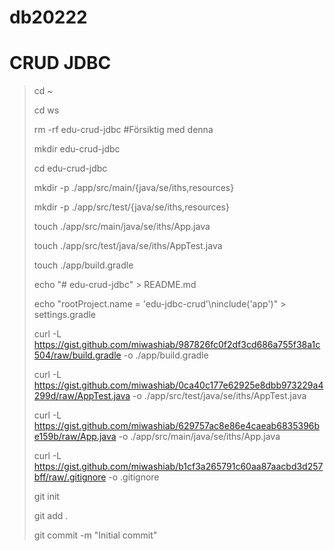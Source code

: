 # db20222
<h1><strong>CRUD JDBC</strong></h1>

>cd ~
>
>cd ws
>
>rm -rf edu-crud-jdbc #Försiktig med denna
>
>mkdir edu-crud-jdbc
>
>cd edu-crud-jdbc
>
>mkdir -p ./app/src/main/{java/se/iths,resources}
>
>mkdir -p ./app/src/test/{java/se/iths,resources}
>
>touch ./app/src/main/java/se/iths/App.java
>
>touch ./app/src/test/java/se/iths/AppTest.java
>
>touch ./app/build.gradle
>
>echo "# edu-crud-jdbc" > README.md
>
>echo "rootProject.name = 'edu-jdbc-crud'\ninclude('app')" > settings.gradle
>
>curl -L https://gist.github.com/miwashiab/987826fc0f2df3cd686a755f38a1c504/raw/build.gradle -o ./app/build.gradle
>
>curl -L https://gist.github.com/miwashiab/0ca40c177e62925e8dbb973229a4299d/raw/AppTest.java -o ./app/src/test/java/se/iths/AppTest.java
>
>curl -L https://gist.github.com/miwashiab/629757ac8e86e4caeab6835396be159b/raw/App.java -o ./app/src/main/java/se/iths/App.java
>
>curl -L https://gist.github.com/miwashiab/b1cf3a265791c60aa87aacbd3d257bff/raw/.gitignore -o .gitignore
>
>git init
>
>git add .
>
>git commit -m "Initial commit"
